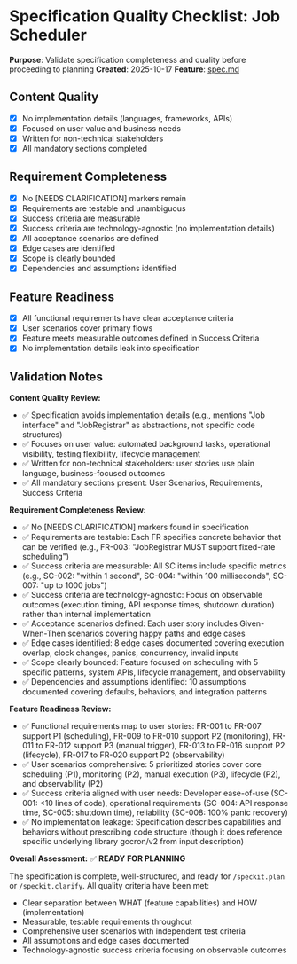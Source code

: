 # Specification Quality Checklist: Job Scheduler

**Purpose**: Validate specification completeness and quality before proceeding to planning
**Created**: 2025-10-17
**Feature**: [spec.md](../spec.md)

## Content Quality

- [x] No implementation details (languages, frameworks, APIs)
- [x] Focused on user value and business needs
- [x] Written for non-technical stakeholders
- [x] All mandatory sections completed

## Requirement Completeness

- [x] No [NEEDS CLARIFICATION] markers remain
- [x] Requirements are testable and unambiguous
- [x] Success criteria are measurable
- [x] Success criteria are technology-agnostic (no implementation details)
- [x] All acceptance scenarios are defined
- [x] Edge cases are identified
- [x] Scope is clearly bounded
- [x] Dependencies and assumptions identified

## Feature Readiness

- [x] All functional requirements have clear acceptance criteria
- [x] User scenarios cover primary flows
- [x] Feature meets measurable outcomes defined in Success Criteria
- [x] No implementation details leak into specification

## Validation Notes

**Content Quality Review:**
- ✅ Specification avoids implementation details (e.g., mentions "Job interface" and "JobRegistrar" as abstractions, not specific code structures)
- ✅ Focuses on user value: automated background tasks, operational visibility, testing flexibility, lifecycle management
- ✅ Written for non-technical stakeholders: user stories use plain language, business-focused outcomes
- ✅ All mandatory sections present: User Scenarios, Requirements, Success Criteria

**Requirement Completeness Review:**
- ✅ No [NEEDS CLARIFICATION] markers found in specification
- ✅ Requirements are testable: Each FR specifies concrete behavior that can be verified (e.g., FR-003: "JobRegistrar MUST support fixed-rate scheduling")
- ✅ Success criteria are measurable: All SC items include specific metrics (e.g., SC-002: "within 1 second", SC-004: "within 100 milliseconds", SC-007: "up to 1000 jobs")
- ✅ Success criteria are technology-agnostic: Focus on observable outcomes (execution timing, API response times, shutdown duration) rather than internal implementation
- ✅ Acceptance scenarios defined: Each user story includes Given-When-Then scenarios covering happy paths and edge cases
- ✅ Edge cases identified: 8 edge cases documented covering execution overlap, clock changes, panics, concurrency, invalid inputs
- ✅ Scope clearly bounded: Feature focused on scheduling with 5 specific patterns, system APIs, lifecycle management, and observability
- ✅ Dependencies and assumptions identified: 10 assumptions documented covering defaults, behaviors, and integration patterns

**Feature Readiness Review:**
- ✅ Functional requirements map to user stories: FR-001 to FR-007 support P1 (scheduling), FR-009 to FR-010 support P2 (monitoring), FR-011 to FR-012 support P3 (manual trigger), FR-013 to FR-016 support P2 (lifecycle), FR-017 to FR-020 support P2 (observability)
- ✅ User scenarios comprehensive: 5 prioritized stories cover core scheduling (P1), monitoring (P2), manual execution (P3), lifecycle (P2), and observability (P2)
- ✅ Success criteria aligned with user needs: Developer ease-of-use (SC-001: <10 lines of code), operational requirements (SC-004: API response time, SC-005: shutdown time), reliability (SC-008: 100% panic recovery)
- ✅ No implementation leakage: Specification describes capabilities and behaviors without prescribing code structure (though it does reference specific underlying library gocron/v2 from input description)

**Overall Assessment:** ✅ **READY FOR PLANNING**

The specification is complete, well-structured, and ready for `/speckit.plan` or `/speckit.clarify`. All quality criteria have been met:
- Clear separation between WHAT (feature capabilities) and HOW (implementation)
- Measurable, testable requirements throughout
- Comprehensive user scenarios with independent test criteria
- All assumptions and edge cases documented
- Technology-agnostic success criteria focusing on observable outcomes
